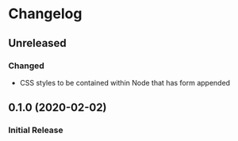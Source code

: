# Changelog

## Unreleased

### Changed

- CSS styles to be contained within Node that has form appended

## 0.1.0 (2020-02-02)

### Initial Release
